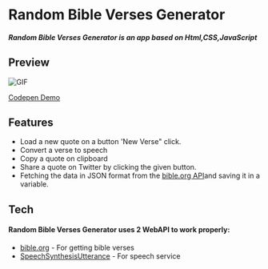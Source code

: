
# Random Bible Verses Generator
##### Random Bible Verses Generator is an app based on Html,CSS,JavaScript
##  Preview

![GIF](这里写你图片的链接)

[Codepen Demo](https://codepen.io/ningchu1998/full/xxXzeEq)

##  Features
- Load a new quote on a button 'New Verse" click.
- Convert a verse to speech
- Copy a quote on clipboard
- Share a quote on Twitter by clicking the given button.
- Fetching the data in JSON format from the [bible.org API](https://labs.bible.org/api_web_service)and saving it in a variable.

##  Tech

#### Random Bible Verses Generator uses 2 WebAPI to work properly:
- [bible.org](https://labs.bible.org/api_web_service) - For getting bible verses
- [SpeechSynthesisUtterance](https://developer.mozilla.org/en-US/docs/Web/API/SpeechSynthesisUtterance) - For speech service

